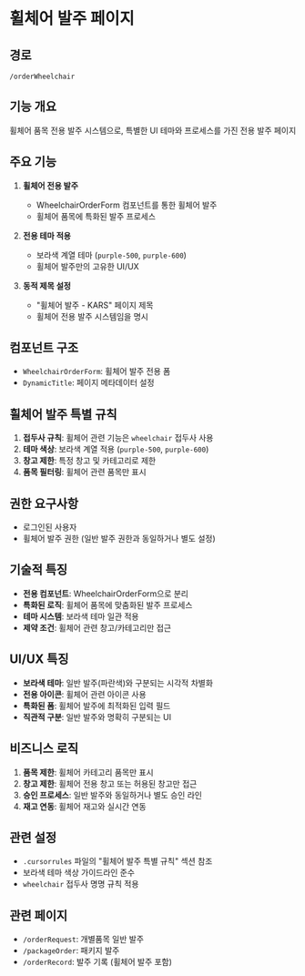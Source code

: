 # 휠체어 발주 페이지

## 경로
`/orderWheelchair`

## 기능 개요
휠체어 품목 전용 발주 시스템으로, 특별한 UI 테마와 프로세스를 가진 전용 발주 페이지

## 주요 기능
1. **휠체어 전용 발주**
   - WheelchairOrderForm 컴포넌트를 통한 휠체어 발주
   - 휠체어 품목에 특화된 발주 프로세스

2. **전용 테마 적용**
   - 보라색 계열 테마 (`purple-500`, `purple-600`)
   - 휠체어 발주만의 고유한 UI/UX

3. **동적 제목 설정**
   - "휠체어 발주 - KARS" 페이지 제목
   - 휠체어 전용 발주 시스템임을 명시

## 컴포넌트 구조
- `WheelchairOrderForm`: 휠체어 발주 전용 폼
- `DynamicTitle`: 페이지 메타데이터 설정

## 휠체어 발주 특별 규칙
1. **접두사 규칙**: 휠체어 관련 기능은 `wheelchair` 접두사 사용
2. **테마 색상**: 보라색 계열 적용 (`purple-500`, `purple-600`)
3. **창고 제한**: 특정 창고 및 카테고리로 제한
4. **품목 필터링**: 휠체어 관련 품목만 표시

## 권한 요구사항
- 로그인된 사용자
- 휠체어 발주 권한 (일반 발주 권한과 동일하거나 별도 설정)

## 기술적 특징
- **전용 컴포넌트**: WheelchairOrderForm으로 분리
- **특화된 로직**: 휠체어 품목에 맞춤화된 발주 프로세스
- **테마 시스템**: 보라색 테마 일관 적용
- **제약 조건**: 휠체어 관련 창고/카테고리만 접근

## UI/UX 특징
- **보라색 테마**: 일반 발주(파란색)와 구분되는 시각적 차별화
- **전용 아이콘**: 휠체어 관련 아이콘 사용
- **특화된 폼**: 휠체어 발주에 최적화된 입력 필드
- **직관적 구분**: 일반 발주와 명확히 구분되는 UI

## 비즈니스 로직
1. **품목 제한**: 휠체어 카테고리 품목만 표시
2. **창고 제한**: 휠체어 전용 창고 또는 허용된 창고만 접근
3. **승인 프로세스**: 일반 발주와 동일하거나 별도 승인 라인
4. **재고 연동**: 휠체어 재고와 실시간 연동

## 관련 설정
- `.cursorrules` 파일의 "휠체어 발주 특별 규칙" 섹션 참조
- 보라색 테마 색상 가이드라인 준수
- `wheelchair` 접두사 명명 규칙 적용

## 관련 페이지
- `/orderRequest`: 개별품목 일반 발주
- `/packageOrder`: 패키지 발주
- `/orderRecord`: 발주 기록 (휠체어 발주 포함)